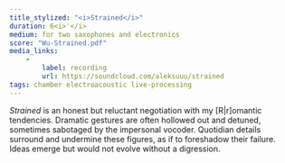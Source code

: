 ```yaml
---
title_stylized: "<i>Strained</i>"
duration: 6<i>'</i>
medium: for two saxophones and electronics
score: "Wu-Strained.pdf"
media_links: 
    - 
        label: recording
        url: https://soundcloud.com/aleksuuu/strained
tags: chamber electroacoustic live-processing
---
```

*Strained* is an honest but reluctant negotiation with my [R|r]omantic tendencies. Dramatic gestures are often hollowed out and detuned, sometimes sabotaged by the impersonal vocoder. Quotidian details surround and undermine these figures, as if to foreshadow their failure. Ideas emerge but would not evolve without a digression.